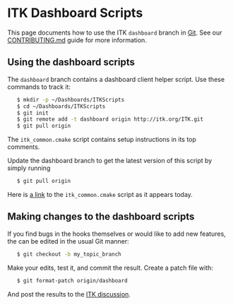 ITK Dashboard Scripts
=====================

This page documents how to use the ITK `dashboard` branch in [Git]. See our
[CONTRIBUTING.md](../CONTRIBUTING.md) guide for more information.

Using the dashboard scripts
---------------------------

The `dashboard` branch contains a dashboard client helper script. Use these
commands to track it:

```sh
   $ mkdir -p ~/Dashboards/ITKScripts
   $ cd ~/Dashboards/ITKScripts
   $ git init
   $ git remote add -t dashboard origin http://itk.org/ITK.git
   $ git pull origin
```

The `itk_common.cmake` script contains setup instructions in its top comments.

Update the dashboard branch to get the latest version of this script by simply running

```sh
   $ git pull origin
```

Here is
[a link](https://github.com/InsightSoftwareConsortium/ITK/blob/dashboard/itk_common.cmake)
to the `itk_common.cmake` script as it appears today.

Making changes to the dashboard scripts
---------------------------------------

If you find bugs in the hooks themselves or would like to add new features, the
can be edited in the usual Git manner:

```sh
   $ git checkout -b my_topic_branch
```

Make your edits, test it, and commit the result. Create a patch file with:

```sh
   $ git format-patch origin/dashboard
```

And post the results to the [ITK discussion].



[ITK discussion]: https://discourse.itk.org/

[Git]: http://git-scm.com